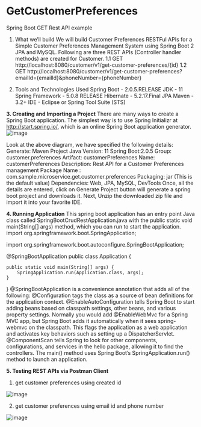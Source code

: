 # GetCustomerPreferences
Spring Boot GET Rest API example
1. What we’ll build
We will build Customer Preferences RESTFul APIs for a Simple Customer Preferences Management System using Spring Boot 2 JPA and MySQL. Following are three REST APIs (Controller handler methods) are created for Customer.
  1.1 GET http://localhost:8080/customer/v1/get-customer-preferences/{id}
  1.2 GET http://localhost:8080/customer/v1/get-customer-preferences?emailId={emailId}&phoneNumber={phoneNumber}
  
2. Tools and Technologies Used
Spring Boot - 2.0.5.RELEASE
JDK - 11
Spring Framework - 5.0.8 RELEASE
Hibernate - 5.2.17.Final
JPA
Maven - 3.2+
IDE - Eclipse or Spring Tool Suite (STS)

**3. Creating and Importing a Project**
There are many ways to create a Spring Boot application. The simplest way is to use Spring Initializr at http://start.spring.io/, which is an online Spring Boot application generator.
![image](https://user-images.githubusercontent.com/89606757/131078515-bc3cc9b3-5bbe-4444-9ea4-f7e8ae9444fd.png)

Look at the above diagram, we have specified the following details:
Generate: Maven Project
Java Version: 11
Spring Boot:2.0.5
Group: customer.preferences
Artifact: customerPreferences
Name: customerPreferences
Description: Rest API for a Customer Preferences management
Package Name : com.sample.microservice.get.customer.preferences
Packaging: jar (This is the default value)
Dependencies: Web, JPA, MySQL, DevTools
Once, all the details are entered, click on Generate Project button will generate a spring boot project and downloads it. Next, Unzip the downloaded zip file and import it into your favorite IDE.

**4. Running Application**
This spring boot application has an entry point Java class called SpringBootCrudRestApplication.java with the public static void main(String[] args) method, which you can run to start the application.
import org.springframework.boot.SpringApplication;

import org.springframework.boot.autoconfigure.SpringBootApplication;

@SpringBootApplication
public class Application {

    public static void main(String[] args) {
        SpringApplication.run(Application.class, args);
    }
}
@SpringBootApplication is a convenience annotation that adds all of the following:
@Configuration tags the class as a source of bean definitions for the application context.
@EnableAutoConfiguration tells Spring Boot to start adding beans based on classpath settings, other beans, and various property settings.
Normally you would add @EnableWebMvc for a Spring MVC app, but Spring Boot adds it automatically when it sees spring-webmvc on the classpath. This flags the application as a web application and activates key behaviors such as setting up a DispatcherServlet.
@ComponentScan tells Spring to look for other components, configurations, and services in the hello package, allowing it to find the controllers.
The main() method uses Spring Boot’s SpringApplication.run() method to launch an application.

**5. Testing REST APIs via Postman Client**

  1. get customer preferences using created id

  ![image](https://user-images.githubusercontent.com/89606757/131079209-5aee8fb2-077f-479d-9d43-04d3991c2481.png)
  
  2. get customer preferences using email id and phone number

  ![image](https://user-images.githubusercontent.com/89606757/131079281-9ffdc740-59c6-4cfd-bcfd-b8de8303609b.png)

